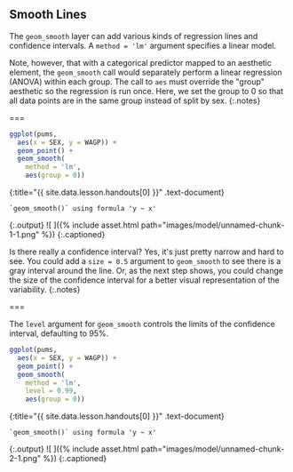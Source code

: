 ---
---

## Smooth Lines

The `geom_smooth` layer can add various kinds of regression lines and
confidence intervals. A `method = 'lm'` argument specifies a linear model.

Note, however, that with a categorical predictor mapped to an aesthetic element,
the `geom_smooth` call would separately perform a linear regression (ANOVA)
within each group. The call to `aes` must override the "group" aesthetic so the
regression is run once. Here, we set the group to 0 so that all data points are in the same group instead of split by sex.
{:.notes}

===



~~~r
ggplot(pums,
  aes(x = SEX, y = WAGP)) + 
  geom_point() +
  geom_smooth(
    method = 'lm',
    aes(group = 0))
~~~
{:title="{{ site.data.lesson.handouts[0] }}" .text-document}


~~~
`geom_smooth()` using formula 'y ~ x'
~~~
{:.output}
![ ]({% include asset.html path="images/model/unnamed-chunk-1-1.png" %})
{:.captioned}

Is there really a confidence interval? Yes, it's just pretty narrow and hard to
see. You could add a `size = 0.5` argument to `geom_smooth` to see there is a
gray interval around the line. Or, as the next step shows, you could change
the size of the confidence interval for a better visual representation of the
variability.
{:.notes}

===

The `level` argument for `geom_smooth` controls the limits of the confidence
interval, defaulting to 95%.



~~~r
ggplot(pums,
  aes(x = SEX, y = WAGP)) + 
  geom_point() +
  geom_smooth(
    method = 'lm',
    level = 0.99,
    aes(group = 0))
~~~
{:title="{{ site.data.lesson.handouts[0] }}" .text-document}


~~~
`geom_smooth()` using formula 'y ~ x'
~~~
{:.output}
![ ]({% include asset.html path="images/model/unnamed-chunk-2-1.png" %})
{:.captioned}
